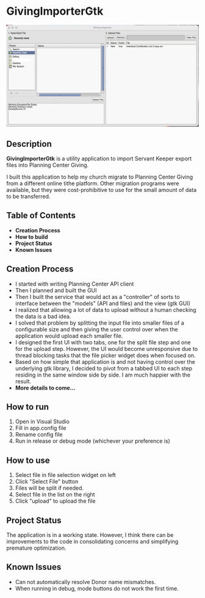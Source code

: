 # GivingImporterGtk

<img src="https://raw.githubusercontent.com/aaronarduino/GivingImporterGtk/master/UIScreenShot.png" width="800" />

## Description
**GivingImporterGtk** is a utility application to import Servant Keeper export files into Planning Center Giving.

I built this application to help my church migrate to Planning Center Giving from a different online tithe platform. Other migration programs were available, but they were cost-prohibitive to use for the small amount of data to be transferred.

## Table of Contents
- **Creation Process**
- **How to build**
- **Project Status**
- **Known Issues**

## Creation Process
- I started with writing Planning Center API client
- Then I planned and built the GUI
- Then I built the service that would act as a "controller" of sorts to interface between the "models" (API and files) and the view (gtk GUI)
- I realized that allowing a lot of data to upload without a human checking the data is a bad idea.
- I solved that problem by splitting the input file into smaller files of a configurable size and then giving the user control over when the application would upload each smaller file.
- I designed the first UI with two tabs, one for the split file step and one for the upload step. However, the UI would become unresponsive due to thread blocking tasks that the file picker widget does when focused on.
- Based on how simple that application is and not having control over the underlying gtk library, I decided to pivot from a tabbed UI to each step residing in the same window side by side. I am much happier with the result.
- **More details to come...**

## How to run
1. Open in Visual Studio
1. Fill in app.config file
1. Rename config file
1. Run in release or debug mode (whichever your preference is)

## How to use
1. Select file in file selection widget on left
1. Click "Select File" button
1. Files will be split if needed.
1. Select file in the list on the right
1. Click "upload" to upload the file

## Project Status
The application is in a working state. However, I think there can be improvements to the code in consolidating concerns and simplifying premature optimization.

## Known Issues
- Can not automatically resolve Donor name mismatches.
- When running in debug, mode buttons do not work the first time.
